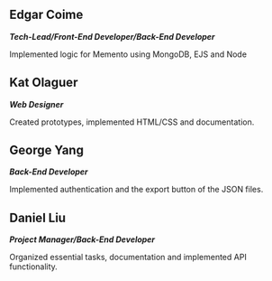 ## Edgar Coime
**_Tech-Lead/Front-End Developer/Back-End Developer_**

Implemented logic for Memento using MongoDB, EJS and Node


## Kat Olaguer
**_Web Designer_**

Created prototypes, implemented HTML/CSS and documentation.


## George Yang
**_Back-End Developer_**

Implemented authentication and the export button of the JSON files.


## Daniel Liu
**_Project Manager/Back-End Developer_**

Organized essential tasks, documentation and implemented API functionality.

